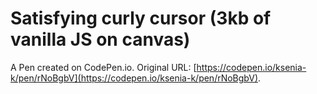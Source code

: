 # Satisfying curly cursor (3kb of vanilla JS on canvas)

A Pen created on CodePen.io. Original URL: [https://codepen.io/ksenia-k/pen/rNoBgbV](https://codepen.io/ksenia-k/pen/rNoBgbV).

